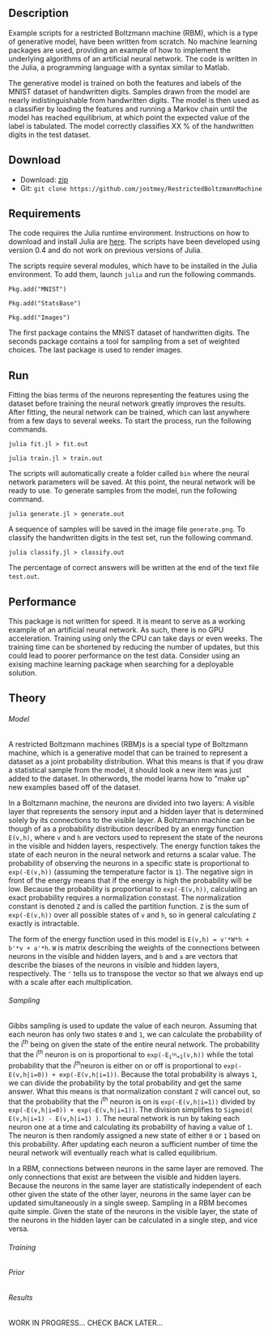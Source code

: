 ## Description

Example scripts for a restricted Boltzmann machine (RBM), which is a type of generative model, have been written from scratch. No machine learning packages are used, providing an example of how to implement the underlying algorithms of an artificial neural network. The code is written in the Julia, a programming language with a syntax similar to Matlab.

The generative model is trained on both the features and labels of the MNIST dataset of handwritten digits. Samples drawn from the model are nearly indistinguishable from handwritten digits. The model is then used as a classifier by loading the features and running a Markov chain until the model has reached equilibrium, at which point the expected value of the label is tabulated. The model correctly classifies XX % of the handwritten digits in the test dataset.

## Download

* Download: [zip](https://github.com/jostmey/RestrictedBoltzmannMachine/zipball/master)
* Git: `git clone https://github.com/jostmey/RestrictedBoltzmannMachine`

## Requirements

The code requires the Julia runtime environment. Instructions on how to download and install Julia are [here](http://julialang.org/). The scripts have been developed using version 0.4 and do not work on previous versions of Julia.

The scripts require several modules, which have to be installed in the Julia environment. To add them, launch `julia` and run the following commands.

`Pkg.add("MNIST")`

`Pkg.add("StatsBase")`

`Pkg.add("Images")`

The first package contains the MNIST dataset of handwritten digits. The seconds package contains a tool for sampling from a set of weighted choices. The last package is used to render images.

## Run

Fitting the bias terms of the neurons representing the features using the dataset before training the neural network greatly improves the results. After fitting, the neural network can be trained, which can last anywhere from a few days to several weeks. To start the process, run the following commands.

`julia fit.jl > fit.out`

`julia train.jl > train.out`

The scripts will automatically create a folder called `bin` where the neural network parameters will be saved. At this point, the neural network will be ready to use. To generate samples from the model, run the following command.

`julia generate.jl > generate.out`

A sequence of samples will be saved in the image file `generate.png`. To classify the handwritten digits in the test set, run the following command.

`julia classify.jl > classify.out`

The percentage of correct answers will be written at the end of the text file `test.out`.

## Performance

This package is not written for speed. It is meant to serve as a working example of an artificial neural network. As such, there is no GPU acceleration. Training using only the CPU can take days or even weeks. The training time can be shortened by reducing the number of updates, but this could lead to poorer performance on the test data. Consider using an exising machine learning package when searching for a deployable solution.

## Theory

###### Model

A restricted Boltzmann machines (RBM)s is a special type of Boltzmann machine, which is a generative model that can be trained to represent a dataset as a joint probability distribution. What this means is that if you draw a statistical sample from the model, it should look a new item was just added to the dataset. In otherwords, the model learns how to "make up" new examples based off of the dataset.

In a Boltzmann machine, the neurons are divided into two layers: A visible layer that represents the sensory input and a hidden layer that is determined solely by its connections to the visible layer. A Boltzmann machine can be though of as a probability distribution described by an energy function `E(v,h)`, where `v` and `h` are vectors used to represent the state of the neurons in the visible and hidden layers, respectively. The energy function takes the state of each neuron in the neural network and returns a scalar value. The probability of observing the neurons in a specific state is proportional to `exp(-E(v,h))` (assuming the temperature factor is `1`). The negative sign in front of the energy means that if the energy is high the probability will be low. Because the probability is proportional to `exp(-E(v,h))`, calculating an exact probability requires a normalization constast. The normalization constant is denoted `Z` and is called the partition function. `Z` is the sum of `exp(-E(v,h))` over all possible states of `v` and `h`, so in general calculating `Z` exactly is intractable.

The form of the energy function used in this model is `E(v,h) = v'*W*h + b'*v + a'*h`. `W` is matrix describing the weights of the connections between neurons in the visible and hidden layers, and `b` and `a` are vectors that describe the biases of the neurons in visible and hidden layers, respectively. The `'` tells us to transpose the vector so that we always end up with a scale after each multiplication.

###### Sampling

Gibbs sampling is used to update the value of each neuron. Assuming that each neuron has only two states `0` and `1`, we can calculate the probability of the i<sup>th</sup> being on given the state of the entire neural network. The probability that the i<sup>th</sup> neuron is on is proportional to `exp(-E`<sub>`i`<sup>`th`</sup>`=1`</sub>`(v,h))` while the total probability that the i<sup>th</sup>neuron is either on or off is proportional to `exp(-E(v,h|i=0)) + exp(-E(v,h|i=1))`. Because the total probability is always `1`, we can divide the probability by the total probability and get the same answer. What this means is that normalization constant `Z` will cancel out, so that the probability that the i<sup>th</sup> neuron is on is `exp(-E(v,h|i=1))` divided by `exp(-E(v,h|i=0)) + exp(-E(v,h|i=1))`. The division simplifies to `Sigmoid( E(v,h|i=1) - E(v,h|i=1) )`. The neural network is run by taking each neuron one at a time and calculating its probability of having a value of `1`. The neuron is then randomly assigned a new state of either `0` or `1` based on this probability. After updating each neuron a sufficient number of time the neural network will eventually reach what is called equilibrium. 

In a RBM, connections between neurons in the same layer are removed. The only connections that exist are between the visible and hidden layers. Because the neurons in the same layer are statistically independent of each other given the state of the other layer, neurons in the same layer can be updated simultaneously in a single sweep. Sampling in a RBM becomes quite simple. Given the state of the neurons in the visible layer, the state of the neurons in the hidden layer can be calculated in a single step, and vice versa.

###### Training



###### Prior



###### Results




WORK IN PROGRESS... CHECK BACK LATER...

